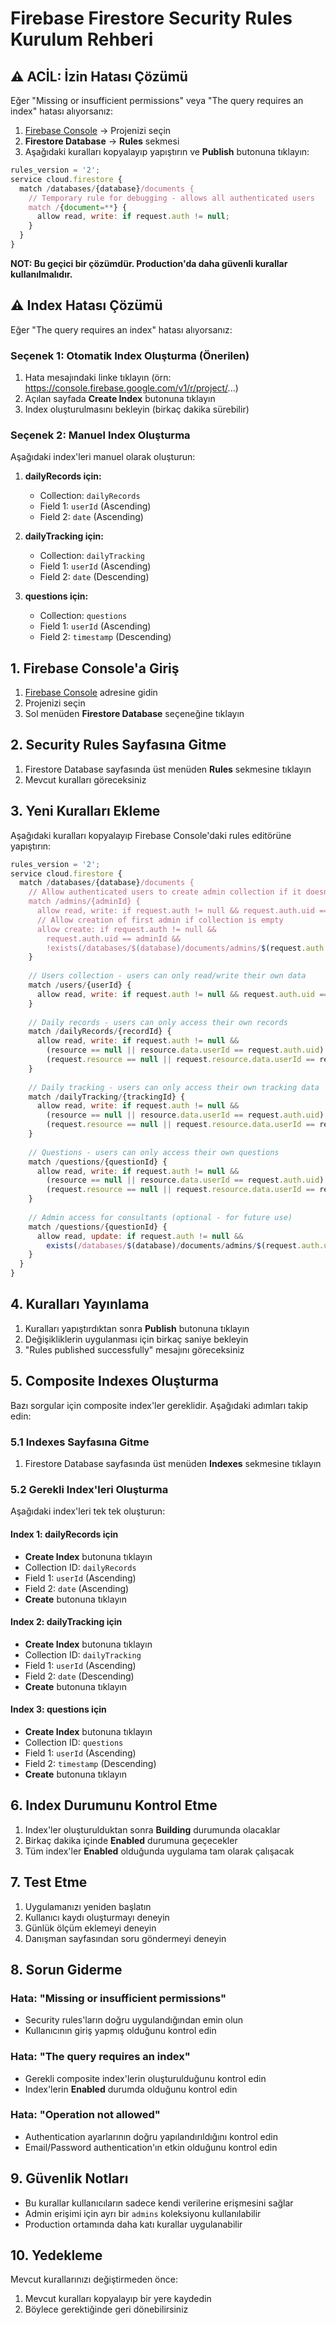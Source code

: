 # Firebase Firestore Security Rules Kurulum Rehberi

## ⚠️ ACİL: İzin Hatası Çözümü

Eğer "Missing or insufficient permissions" veya "The query requires an index" hatası alıyorsanız:

1. [Firebase Console](https://console.firebase.google.com/) → Projenizi seçin
2. **Firestore Database** → **Rules** sekmesi
3. Aşağıdaki kuralları kopyalayıp yapıştırın ve **Publish** butonuna tıklayın:

```javascript
rules_version = '2';
service cloud.firestore {
  match /databases/{database}/documents {
    // Temporary rule for debugging - allows all authenticated users
    match /{document=**} {
      allow read, write: if request.auth != null;
    }
  }
}
```

**NOT: Bu geçici bir çözümdür. Production'da daha güvenli kurallar kullanılmalıdır.**

## ⚠️ Index Hatası Çözümü

Eğer "The query requires an index" hatası alıyorsanız:

### Seçenek 1: Otomatik Index Oluşturma (Önerilen)
1. Hata mesajındaki linke tıklayın (örn: https://console.firebase.google.com/v1/r/project/...)
2. Açılan sayfada **Create Index** butonuna tıklayın
3. Index oluşturulmasını bekleyin (birkaç dakika sürebilir)

### Seçenek 2: Manuel Index Oluşturma
Aşağıdaki index'leri manuel olarak oluşturun:

1. **dailyRecords için:**
   - Collection: `dailyRecords`
   - Field 1: `userId` (Ascending)
   - Field 2: `date` (Ascending)

2. **dailyTracking için:**
   - Collection: `dailyTracking`
   - Field 1: `userId` (Ascending)
   - Field 2: `date` (Descending)

3. **questions için:**
   - Collection: `questions`
   - Field 1: `userId` (Ascending)
   - Field 2: `timestamp` (Descending)

## 1. Firebase Console'a Giriş

1. [Firebase Console](https://console.firebase.google.com/) adresine gidin
2. Projenizi seçin
3. Sol menüden **Firestore Database** seçeneğine tıklayın

## 2. Security Rules Sayfasına Gitme

1. Firestore Database sayfasında üst menüden **Rules** sekmesine tıklayın
2. Mevcut kuralları göreceksiniz

## 3. Yeni Kuralları Ekleme

Aşağıdaki kuralları kopyalayıp Firebase Console'daki rules editörüne yapıştırın:

```javascript
rules_version = '2';
service cloud.firestore {
  match /databases/{database}/documents {
    // Allow authenticated users to create admin collection if it doesn't exist
    match /admins/{adminId} {
      allow read, write: if request.auth != null && request.auth.uid == adminId;
      // Allow creation of first admin if collection is empty
      allow create: if request.auth != null && 
        request.auth.uid == adminId &&
        !exists(/databases/$(database)/documents/admins/$(request.auth.uid));
    }
    
    // Users collection - users can only read/write their own data
    match /users/{userId} {
      allow read, write: if request.auth != null && request.auth.uid == userId;
    }
    
    // Daily records - users can only access their own records
    match /dailyRecords/{recordId} {
      allow read, write: if request.auth != null && 
        (resource == null || resource.data.userId == request.auth.uid) &&
        (request.resource == null || request.resource.data.userId == request.auth.uid);
    }
    
    // Daily tracking - users can only access their own tracking data
    match /dailyTracking/{trackingId} {
      allow read, write: if request.auth != null && 
        (resource == null || resource.data.userId == request.auth.uid) &&
        (request.resource == null || request.resource.data.userId == request.auth.uid);
    }
    
    // Questions - users can only access their own questions
    match /questions/{questionId} {
      allow read, write: if request.auth != null && 
        (resource == null || resource.data.userId == request.auth.uid) &&
        (request.resource == null || request.resource.data.userId == request.auth.uid);
    }
    
    // Admin access for consultants (optional - for future use)
    match /questions/{questionId} {
      allow read, update: if request.auth != null && 
        exists(/databases/$(database)/documents/admins/$(request.auth.uid));
    }
  }
}
```

## 4. Kuralları Yayınlama

1. Kuralları yapıştırdıktan sonra **Publish** butonuna tıklayın
2. Değişikliklerin uygulanması için birkaç saniye bekleyin
3. "Rules published successfully" mesajını göreceksiniz

## 5. Composite Indexes Oluşturma

Bazı sorgular için composite index'ler gereklidir. Aşağıdaki adımları takip edin:

### 5.1 Indexes Sayfasına Gitme
1. Firestore Database sayfasında üst menüden **Indexes** sekmesine tıklayın

### 5.2 Gerekli Index'leri Oluşturma

Aşağıdaki index'leri tek tek oluşturun:

#### Index 1: dailyRecords için
- **Create Index** butonuna tıklayın
- Collection ID: `dailyRecords`
- Field 1: `userId` (Ascending)
- Field 2: `date` (Ascending)
- **Create** butonuna tıklayın

#### Index 2: dailyTracking için
- **Create Index** butonuna tıklayın
- Collection ID: `dailyTracking`
- Field 1: `userId` (Ascending)
- Field 2: `date` (Descending)
- **Create** butonuna tıklayın

#### Index 3: questions için
- **Create Index** butonuna tıklayın
- Collection ID: `questions`
- Field 1: `userId` (Ascending)
- Field 2: `timestamp` (Descending)
- **Create** butonuna tıklayın

## 6. Index Durumunu Kontrol Etme

1. Index'ler oluşturulduktan sonra **Building** durumunda olacaklar
2. Birkaç dakika içinde **Enabled** durumuna geçecekler
3. Tüm index'ler **Enabled** olduğunda uygulama tam olarak çalışacak

## 7. Test Etme

1. Uygulamanızı yeniden başlatın
2. Kullanıcı kaydı oluşturmayı deneyin
3. Günlük ölçüm eklemeyi deneyin
4. Danışman sayfasından soru göndermeyi deneyin

## 8. Sorun Giderme

### Hata: "Missing or insufficient permissions"
- Security rules'ların doğru uygulandığından emin olun
- Kullanıcının giriş yapmış olduğunu kontrol edin

### Hata: "The query requires an index"
- Gerekli composite index'lerin oluşturulduğunu kontrol edin
- Index'lerin **Enabled** durumda olduğunu kontrol edin

### Hata: "Operation not allowed"
- Authentication ayarlarının doğru yapılandırıldığını kontrol edin
- Email/Password authentication'ın etkin olduğunu kontrol edin

## 9. Güvenlik Notları

- Bu kurallar kullanıcıların sadece kendi verilerine erişmesini sağlar
- Admin erişimi için ayrı bir `admins` koleksiyonu kullanılabilir
- Production ortamında daha katı kurallar uygulanabilir

## 10. Yedekleme

Mevcut kurallarınızı değiştirmeden önce:
1. Mevcut kuralları kopyalayıp bir yere kaydedin
2. Böylece gerektiğinde geri dönebilirsiniz